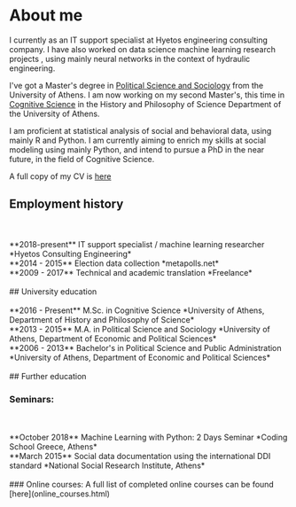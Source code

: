 # About me



I currently as an IT support specialist at Hyetos engineering consulting company. I have also worked on data science machine learning research projects , using mainly neural networks in the context of hydraulic engineering.

I've got a Master's degree in [Political Science and Sociology](http://en.pspa.uoa.gr/) from the University of Athens. I am now working on my second Master's, this time in [Cognitive Science](http://cogsci.phs.uoa.gr/) in the History and Philosophy of Science Department of the University of Athens. 

I am proficient at statistical analysis of social and behavioral data, using mainly R and Python. I am currently aiming to enrich my skills at social modeling using mainly Python, and intend to pursue a PhD in the near future, in the field of Cognitive Science. 



A full copy of my CV is [here]({{giorgosmit.github.io}}/pdfs/George_Mitkidis.pdf)



## Employment history
<br>
<br>
**2018-present** 
IT support specialist / machine learning researcher  
*Hyetos Consulting Engineering*
<br>
**2014 - 2015**
Election data collection 
*metapolls.net*
<br>
**2009 - 2017**
Technical and academic translation 
*Freelance*
<br>
<br>
## University education 
<br>
<br>
**2016 - Present**
M.Sc. in Cognitive Science
*University of Athens, Department of History and Philosophy of Science*
<br>
**2013 - 2015**
M.A. in Political Science and Sociology
*University of Athens, Department of Economic and Political Sciences*
<br>
**2006 - 2013**
Bachelor's in  Political Science and Public Administration
*University of Athens, Department of Economic and Political Sciences*
<br>
<br>
## Further education

### Seminars: 
<br>
<br>
**October 2018**
Machine Learning with Python: 2 Days Seminar
*Coding School Greece, Athens*
<br>
**March 2015**
Social data documentation using the international DDI standard
*National Social Research Institute, Athens*
<br>
<br>
### Online courses:  
A full list of completed online courses can be found [here](online_courses.html)

